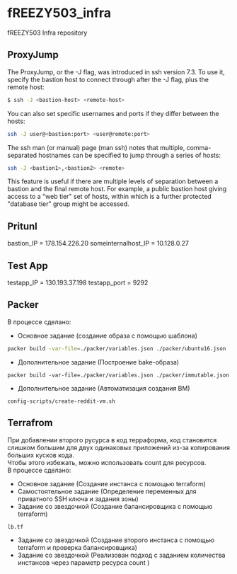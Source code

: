 # fREEZY503_infra
fREEZY503 Infra repository

## ProxyJump
The ProxyJump, or the -J flag, was introduced in ssh version 7.3. To use it, specify the bastion host to connect through after the -J flag, plus the remote host:
~~~ bash
$ ssh -J <bastion-host> <remote-host>
~~~
You can also set specific usernames and ports if they differ between the hosts:
~~~ bash
ssh -J user@<bastion:port> <user@remote:port>
~~~
The ssh man (or manual) page (man ssh) notes that multiple, comma-separated hostnames can be specified to jump through a series of hosts:
~~~ bash
ssh -J <bastion1>,<bastion2> <remote>
~~~
This feature is useful if there are multiple levels of separation between a bastion and the final remote host. For example, a public bastion host giving access to a "web tier" set of hosts, within which is a further protected "database tier" group might be accessed.

## Pritunl

bastion_IP = 178.154.226.20 
someinternalhost_IP = 10.128.0.27

## Test App

testapp_IP = 130.193.37.198
testapp_port = 9292

## Packer
В процессе сделано:
 - Основное задание (создание образа с помощью шаблона)
 ~~~bash
 packer build -var-file=./packer/variables.json ./packer/ubuntu16.json
 ~~~
 - Дополнительное задание (Построение bake-образа)
 ~~~
 packer build -var-file=./packer/variables.json ./packer/immutable.json
 ~~~
 - Дополнительное задание (Автоматизация создания ВМ)
 ~~~
 config-scripts/create-reddit-vm.sh
 ~~~

## Terrafrom 
При добавлении второго русурса в код терраформа, код становится слишком большим для двух одинаковых приложений из-за копирования больших кусков кода. <br>
Чтобы этого избежать, можно использовать count для ресурсов. <br>
В процессе сделано:
 - Основное задание (Создание инстанса с помощью terraform)
 - Самостоятельное задание (Определение переменных для приватного SSH ключа и задания зоны)
 - Задание со звездочкой (Создание балансировщика с помощью terraform)
 ~~~
 lb.tf
 ~~~
 - Задание со звездочкой (Создание второго инстанса с помощью terraform и проверка балансировщика)
 - Задание со звездочкой (Реализован подход с заданием количества инстансов через параметр ресурса count )